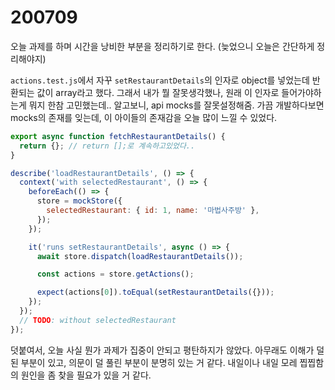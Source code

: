 200709
===

오늘 과제를 하며 시간을 낭비한 부분을 정리하기로 한다.
(늦었으니 오늘은 간단하게 정리해야지)

```actions.test.js```에서 자꾸 ```setRestaurantDetails```의 인자로 object를 넣었는데 반환되는 값이 array라고 했다. 그래서 내가 뭘 잘못생각했나, 원래 이 인자로 들어가야하는게 뭐지 한참 고민했는데.. 알고보니, api mocks를 잘못설정해줌. 가끔 개발하다보면 mocks의 존재를 잊는데, 이 아이들의 존재감을 오늘 많이 느낄 수 있었다.

```javascript
export async function fetchRestaurantDetails() {
  return {}; // return [];로 계속하고있었다..
}

```

```javascript
describe('loadRestaurantDetails', () => {
  context('with selectedRestaurant', () => {
    beforeEach(() => {
      store = mockStore({
        selectedRestaurant: { id: 1, name: '마법사주방' },
      });
    });

    it('runs setRestaurantDetails', async () => {
      await store.dispatch(loadRestaurantDetails());

      const actions = store.getActions();

      expect(actions[0]).toEqual(setRestaurantDetails({}));
    });
  });
  // TODO: without selectedRestaurant
});
```

덧붙여서, 오늘 사실 뭔가 과제가 집중이 안되고 평탄하지가 않았다. 아무래도 이해가 덜 된 부분이 있고, 의문이 덜 풀린 부분이 분명히 있는 거 같다. 내일이나 내일 모레 찝찝함의 원인을 좀 찾을 필요가 있을 거 같다.